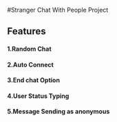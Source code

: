 #Stranger Chat With People Project

## Features 
#### 1.Random Chat 
#### 2.Auto Connect 
#### 3.End chat Option 
#### 4.User Status Typing
#### 5.Message Sending as anonymous 
